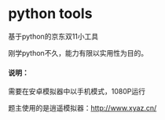 # python tools
 基于python的京东双11小工具

刚学python不久，能力有限以实用性为目的。

#### 说明：
需要在安卓模拟器中以手机模式，1080P运行

题主使用的是逍遥模拟器：http://www.xyaz.cn/
